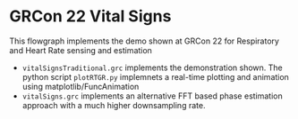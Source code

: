 # GRCon 22 Vital Signs

This flowgraph implements the demo shown at GRCon 22 for Respiratory and Heart Rate sensing and estimation

- `vitalSignsTraditional.grc` implements the demonstration shown.  The python script `plotRTGR.py` implemnets a real-time plotting and animation using matplotlib/FuncAnimation
- `vitalSigns.grc` implements an alternative FFT based phase estimation approach with a much higher downsampling rate.
